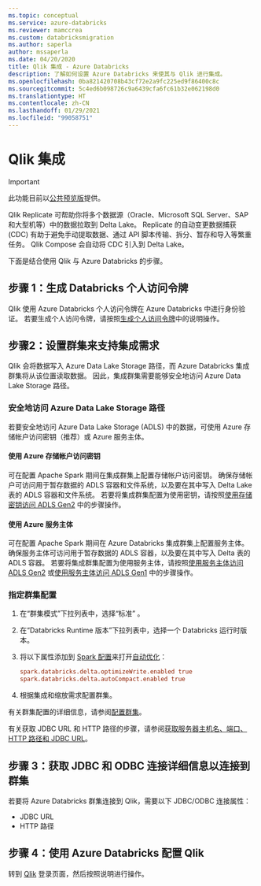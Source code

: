 ```yaml
---
ms.topic: conceptual
ms.service: azure-databricks
ms.reviewer: mamccrea
ms.custom: databricksmigration
ms.author: saperla
author: mssaperla
ms.date: 04/20/2020
title: Qlik 集成 - Azure Databricks
description: 了解如何设置 Azure Databricks 来使其与 Qlik 进行集成。
ms.openlocfilehash: 0ba821420708b43cf72e2a9fc225ed9f86400c8c
ms.sourcegitcommit: 5c4ed6b098726c9a6439cfa6fc61b32e062198d0
ms.translationtype: HT
ms.contentlocale: zh-CN
ms.lasthandoff: 01/29/2021
ms.locfileid: "99058751"
---
```

# <a name="qlik-integration"></a>Qlik 集成

> [!IMPORTANT]
>
> 此功能目前以[公共预览版](../../release-notes/release-types.md)提供。

Qlik Replicate 可帮助你将多个数据源（Oracle、Microsoft SQL Server、SAP 和大型机等）中的数据拉取到 Delta Lake。 Replicate 的自动变更数据捕获 (CDC) 有助于避免手动提取数据、通过 API 脚本传输、拆分、暂存和导入等繁重任务。 Qlik Compose 会自动将 CDC 引入到 Delta Lake。

下面是结合使用 Qlik 与 Azure Databricks 的步骤。

## <a name="step-1-generate-a-databricks-personal-access-token"></a><a id="step-1-generate-a-databricks-personal-access-token"> </a><a id="token"> </a>步骤 1：生成 Databricks 个人访问令牌

Qlik 使用 Azure Databricks 个人访问令牌在 Azure Databricks 中进行身份验证。 若要生成个人访问令牌，请按照[生成个人访问令牌](../../dev-tools/api/latest/authentication.md#token-management)中的说明操作。

## <a name="step-2-set-up-a-cluster-to-support-integration-needs"></a><a id="cluster"> </a><a id="step-2-set-up-a-cluster-to-support-integration-needs"> </a>步骤2：设置群集来支持集成需求

Qlik 会将数据写入 Azure Data Lake Storage 路径，而 Azure Databricks 集成群集将从该位置读取数据。 因此，集成群集需要能够安全地访问 Azure Data Lake Storage 路径。

### <a name="secure-access-to-an-azure-data-lake-storage-path"></a>安全地访问 Azure Data Lake Storage 路径

若要安全地访问 Azure Data Lake Storage (ADLS) 中的数据，可使用 Azure 存储帐户访问密钥（推荐）或 Azure 服务主体。

#### <a name="use-an-azure-storage-account-access-key"></a>使用 Azure 存储帐户访问密钥

可在配置 Apache Spark 期间在集成群集上配置存储帐户访问密钥。 确保存储帐户可访问用于暂存数据的 ADLS 容器和文件系统，以及要在其中写入 Delta Lake 表的 ADLS 容器和文件系统。 若要将集成群集配置为使用密钥，请按照[使用存储密钥访问 ADLS Gen2](../../data/data-sources/azure/azure-datalake-gen2.md#adls-gen2-access-key) 中的步骤操作。

#### <a name="use-an-azure-service-principal"></a>使用 Azure 服务主体

可在配置 Apache Spark 期间在 Azure Databricks 集成群集上配置服务主体。 确保服务主体可访问用于暂存数据的 ADLS 容器，以及要在其中写入 Delta 表的 ADLS 容器。 若要将集成群集配置为使用服务主体，请按照[使用服务主体访问 ADLS Gen2](../../data/data-sources/azure/azure-datalake-gen2.md#adls-gen2-oauth-2) 或[使用服务主体访问 ADLS Gen1](../../data/data-sources/azure/azure-datalake.md#adls-gen1-oauth-2) 中的步骤操作。

###  <a name="specify-the-cluster-configuration"></a>指定群集配置

1. 在“群集模式”下拉列表中，选择“标准” 。
2. 在“Databricks Runtime 版本”下拉列表中，选择一个 Databricks 运行时版本。
3. 将以下属性添加到 [Spark 配置](../../clusters/configure.md#spark-config)来打开[自动优化](../../delta/optimizations/auto-optimize.md)：

   ```ini
   spark.databricks.delta.optimizeWrite.enabled true
   spark.databricks.delta.autoCompact.enabled true
   ```

4. 根据集成和缩放需求配置群集。

有关群集配置的详细信息，请参阅[配置群集](../../clusters/configure.md)。

有关获取 JDBC URL 和 HTTP 路径的步骤，请参阅[获取服务器主机名、端口、HTTP 路径和 JDBC URL](../bi/jdbc-odbc-bi.md#get-server-hostname-port-http-path-and-jdbc-url)。

## <a name="step-3-obtain-jdbc-and-odbc-connection-details-to-connect-to-a-cluster"></a><a id="connection"> </a><a id="step-3-obtain-jdbc-and-odbc-connection-details-to-connect-to-a-cluster"> </a>步骤 3：获取 JDBC 和 ODBC 连接详细信息以连接到群集

若要将 Azure Databricks 群集连接到 Qlik，需要以下 JDBC/ODBC 连接属性：

* JDBC URL
* HTTP 路径

## <a name="step-4-configure-qlik-with-azure-databricks"></a>步骤 4：使用 Azure Databricks 配置 Qlik

转到 [Qlik](https://www.qlik.com/DatabricksPartnerGallery) 登录页面，然后按照说明进行操作。